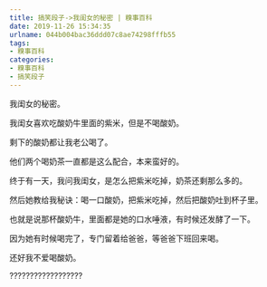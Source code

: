 ```yaml
---
title: 搞笑段子->我闺女的秘密 | 糗事百科
date: 2019-11-26 15:34:35
urlname: 044b004bac36ddd07c8ae74298fffb55
tags: 
- 糗事百科
categories:
- 糗事百科
- 搞笑段子
---
```

我闺女的秘密。

我闺女喜欢吃酸奶牛里面的紫米，但是不喝酸奶。

剩下的酸奶都让我老公喝了。

他们两个喝奶茶一直都是这么配合，本来蛮好的。

终于有一天，我问我闺女，是怎么把紫米吃掉，奶茶还剩那么多的。

然后她教给我秘诀：喝一口酸奶，把紫米吃掉，然后把酸奶吐到杯子里。

也就是说那杯酸奶牛，里面都是她的口水唾液，有时候还发酵了一下。

因为她有时候喝完了，专门留着给爸爸，等爸爸下班回来喝。

还好我不爱喝酸奶。

??????????????????


